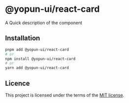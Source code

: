 # @yopun-ui/react-card

A Quick description of the component

## Installation

```sh
pnpm add @yopun-ui/react-card
# or
npm install @yopun-ui/react-card
# or
yarn add @yopun-ui/react-card
```

## Licence

This project is licensed under the terms of the
[MIT license](https://github.com/yopundotcom/yopun-ui/blob/master/LICENSE).
